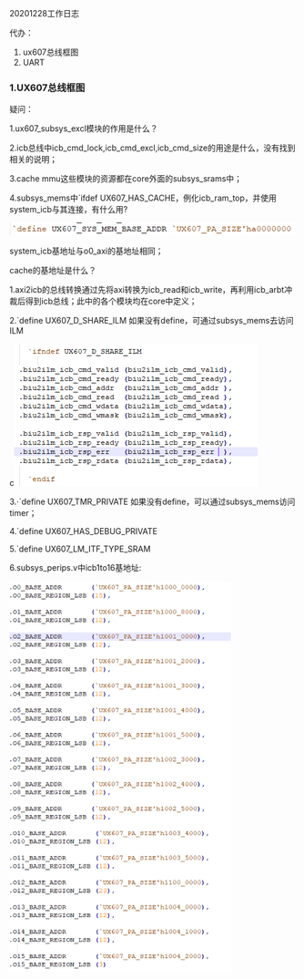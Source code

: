 20201228工作日志

代办：

1. ux607总线框图
2. UART



### 1.UX607总线框图

疑问：

1.ux607_subsys_excl模块的作用是什么？

2.icb总线中icb_cmd_lock,icb_cmd_excl,icb_cmd_size的用途是什么，没有找到相关的说明；

3.cache mmu这些模块的资源都在core外面的subsys_srams中；

4.subsys_mems中`ifdef UX607_HAS_CACHE，例化icb_ram_top，并使用system_icb与其连接，有什么用?

![image-20201228151117932](20201228工作日志.assets/image-20201228151117932.png)

system_icb基地址与o0_axi的基地址相同；

cache的基地址是什么？







1.axi2icb的总线转换通过先将axi转换为icb_read和icb_write，再利用icb_arbt冲裁后得到icb总线；此中的各个模块均在core中定义；

2.`define UX607_D_SHARE_ILM  如果没有define，可通过subsys_mems去访问ILM

c![image-20201228114340361](20201228工作日志.assets/image-20201228114340361.png)

3.·`define UX607_TMR_PRIVATE  如果没有define，可以通过subsys_mems访问timer；

4.`define UX607_HAS_DEBUG_PRIVATE

5.`define UX607_LM_ITF_TYPE_SRAM 

6.subsys_perips.v中icb1to16基地址:

<img src="20201228工作日志.assets/image-20201228153936803.png" alt="image-20201228153936803" style="zoom: 80%;" />


